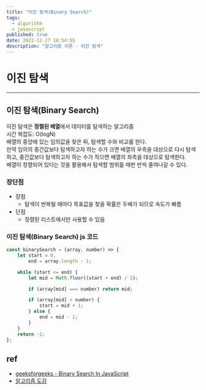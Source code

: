 ```yaml
---
title: "이진 탐색(Binary Search)"
tags:
  - algorithm
  - javascript
published: true
date: 2022-12-27 18:54:55
description: "알고리즘 이론 - 이진 탐색"
---
```


# 이진 탐색

---

## 이진 탐색(Binary Search)

이진 탐색은 **정렬된 배열**에서 데이터를 탐색하는 알고리즘<br />
시간 복잡도: O(logN)<br />
배열의 중앙에 있는 임의값을 찾은 뒤, 탐색할 수와 비교를 한다.<br />
만약 임의의 중간값보다 탐색하고자 하는 수가 크면 배열의 우측을 대상으로 다시 탐색하고, 중간값보다 탐색하고자 하는 수가 작으면 배열의 좌측을 대상으로 탐색한다.<br />
배열이 정렬되어 있다는 것을 활용해서 탐색할 범위를 매번 반씩 줄여나갈 수 있다.<br />

### 장단점

- 장점
  - 탐색이 반복될 때마다 목표값을 찾을 확률은 두배가 되므로 속도가 빠름
- 단점
  - 정렬된 리스트에서만 사용할 수 있음

### 이진 탐색(Binary Search) js 코드

```js
const binarySearch = (array, number) => {
	let start = 0,
		end = array.length - 1;

	while (start <= end) {
		let mid = Math.floor((start + end) / 2);

		if (array[mid] === number) return mid;

		if (array[mid] < number) {
			start = mid + 1;
		} else {
			end = mid - 1;
		}
	}
	return -1;
};
```

## ref

- [geeksforgeeks - Binary Search In JavaScript](https://www.geeksforgeeks.org/binary-search-in-javascript/)
- [알고리즘 도감](https://apps.apple.com/kr/app/%EC%95%8C%EA%B3%A0%EB%A6%AC%EC%A6%98-%EB%8F%84%EA%B0%90/id1047532631)
